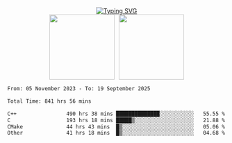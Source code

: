 <!--START_SECTION:console-->
<div align="center">
  <a href="https://git.io/typing-svg">
    <img src="https://readme-typing-svg.demolab.com/?lines=Hello+There+!;Happy+Coding+!&size=28&color=0F62FE&center=true&font=Fira+Code" alt="Typing SVG" />
  </a>
</div>
<!--END_SECTION:console-->

<div align="center" style="display: flex; justify-content: center; gap: 10px; flex-wrap: wrap;">
  <img 
    src="https://github-readme-stats.vercel.app/api?username=gotorion&hide_title=true&hide_border=true&show_icons=true&line_height=21&text_color=000&icon_color=000&bg_color=0,ea6161,ffc64d,fffc4d,52fa5a&theme=graywhite" 
    height="150"
  />
  <img 
    src="https://github-readme-stats.vercel.app/api/top-langs/?username=gotorion&hide_title=true&hide_border=true&layout=compact&langs_count=6&text_color=000&icon_color=fff&bg_color=0,52fa5a,4dfcff,c64dff&theme=graywhite" 
    height="150"
  />
</div>
<!--START_SECTION:waka-->

```txt
From: 05 November 2023 - To: 19 September 2025

Total Time: 841 hrs 56 mins

C++                490 hrs 38 mins ██████████████░░░░░░░░░░░   55.55 %
C                  193 hrs 18 mins █████▒░░░░░░░░░░░░░░░░░░░   21.88 %
CMake              44 hrs 43 mins  █▒░░░░░░░░░░░░░░░░░░░░░░░   05.06 %
Other              41 hrs 18 mins  █▒░░░░░░░░░░░░░░░░░░░░░░░   04.68 %
```

<!--END_SECTION:waka-->

